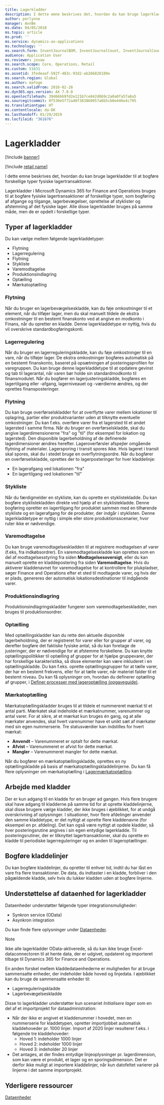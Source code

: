 ```yaml
---
title: Lagerkladder
description: I dette emne beskrives det, hvordan du kan bruge lagerkladder til at bogføre forskellige typer fysiske lagertransaktioner.
author: perlynne
manager: AnnBe
ms.date: 04/05/2018
ms.topic: article
ms.prod: ''
ms.service: dynamics-ax-applications
ms.technology: ''
ms.search.form: InventJournalBOM, InventJournalCount, InventJournalCountTag, InventJournalLossProfit, InventJournalMovement, InventJournalTransfer, WMSJournalTable
audience: Application User
ms.reviewer: josaw
ms.search.scope: Core, Operations, Retail
ms.custom: 51631
ms.assetid: 3fedeaaf-502f-483c-93d2-ab266828189e
ms.search.region: Global
ms.author: mafoge
ms.search.validFrom: 2016-02-28
ms.dyn365.ops.version: AX 7.0.0
ms.openlocfilehash: 39d66bb9fd2e121b7ce842d869c2a0a0fa5fa8a5
ms.sourcegitcommit: 0f530e5f72a40f383868957a6b5cb0e446e4c795
ms.translationtype: HT
ms.contentlocale: da-DK
ms.lasthandoff: 01/29/2019
ms.locfileid: "361676"
---
```

# <a name="inventory-journals"></a>Lagerkladder

[!include [banner](../includes/banner.md)]

[!include [retail name](../includes/retail-name.md)]

I dette emne beskrives det, hvordan du kan bruge lagerkladder til at bogføre forskellige typer fysiske lagertransaktioner.

Lagerkladder i Microsoft Dynamics 365 for Finance and Operations bruges til at bogføre fysiske lagertransaktioner af forskellige typer, som bogføring af afgange og tilgange, lagerbevægelser, oprettelse af styklister og afstemning af det fysiske lager. Alle disse lagerkladder bruges på samme måde, men de er opdelt i forskellige typer.

## <a name="types-of-inventory-journals"></a>Typer af lagerkladder
Du kan vælge mellem følgende lagerkladdetyper:

-   Flytning
-   Lagerregulering
-   Flytning
-   Stykliste
-   Varemodtagelse
-   Produktionsindlagring
-   Optælling
-   Mærkatoptælling

### <a name="movement"></a>Flytning

Når du bruger en lagerbevægelseskladde, kan du føje omkostninger til et element, når du tilføjer lager, men du skal manuelt tildele de ekstra omkostninger til en bestemt finanskonto ved at angive en modkonto i Finans, når du opretter en kladde. Denne lagerkladdetype er nyttig, hvis du vil overskrive standardbogføringskonti.

### <a name="inventory-adjustment"></a>Lagerregulering

Når du bruger en lagerreguleringskladde, kan du føje omkostninger til en vare, når du tilføjer lager. De ekstra omkostninger bogføres automatisk på en bestemt finanskonto, baseret på opsætningen af posteringsprofilen for varegruppen. Du kan bruge denne lagerkladdetype til at opdatere gevinst og tab til lagerantal, når varen bør holde sin standardmodkonto til finansmodulet. Når du bogfører en lagerjusteringskladde, bogføres en lagertilgang eller -afgang, lagerniveauet og -værdierne ændres, og der oprettes finansposteringer.

### <a name="transfer"></a>Flytning

Du kan bruge overførselskladder for at overflytte varer mellem lokationer til oplagring, partier eller produktvarianter uden at tilknytte eventuelle omkostninger. Du kan f.eks. overføre varer fra et lagersted til et andet lagersted i samme firma. Når du bruger en overførselskladde, skal du angive lagerdimensionerne "fra" og "til" (for eksempel for lokation og lagersted). Den disponible lagerbeholdning af de definerede lagerdimensioner ændres herefter. Lageroverførsler afspejler omgående flytning af materialer. Lagersporing i transit spores ikke. Hvis lageret i transit skal spores, skal du i stedet bruge en overflytningsordre. Når du bogfører en overførselskladde, oprettes der to lagerposteringer for hver kladdelinje:

-   En lagerafgang ved lokationen "fra"
-   En lagertilgang ved lokationen "til"

### <a name="bom"></a>Stykliste

Når du færdigmelder en stykliste, kan du oprette en styklistekladde. Du kan bogføre styklistekladden direkte ved hjælp af en styklistekladde. Denne bogføring opretter en lagertilgang for produktet sammen med en tilhørende stykliste og en lagerafgang for de produkter, der indgår i styklisten. Denne lagerkladdetype er nyttig i simple eller store produktionsscenarier, hvor ruter ikke er nødvendige.

### <a name="item-arrival"></a>Varemodtagelse

Du kan bruge varemodtagelseskladden til at registrere modtagelsen af varer (f.eks, fra indkøbsordrer). En varemodtagelseskladde kan oprettes som en del af modtagelsesstyring fra siden **Modtagelsesoversigt**, eller du kan manuelt oprette en kladdepostering fra siden **Varemodtagelse**. Hvis du aktiverer kladdenavnet for varemodtagelse for at kontrollere for plukpladser, søger Finance and Operations efter et sted til modtagede varer, og hvis der er plads, genereres der automatisk lokationsdestinationer til indgående varer.

### <a name="production-input"></a>Produktionsindlagring

Produktionsindlagringskladder fungerer som varemodtagelseskladder, men bruges til produktionsordrer.

### <a name="counting"></a>Optælling

Med optællingskladder kan du rette den aktuelle disponible lagerbeholdning, der er registreret for varer eller for grupper af varer, og derefter bogføre det faktiske fysiske antal, så du kan foretage de justeringer, der er nødvendige for at afstemme forskellene. Du kan knytte optællingspolitikker til optælling af grupper for at hjælpe gruppevarer, der har forskellige karakteristika, så disse elementer kan være inkluderet i en optællingskladde. Du kan f.eks. oprette optællingsgrupper for at tælle varer, der har en bestemt frekvens, eller for at tælle varer, når materiel falder til et bestemt niveau. Du kan få oplysninger om, hvordan du definerer optælling af grupper, i [Definer processer med lageroptælling (opgaveguide)](tasks/define-inventory-counting-processes.md).

### <a name="tag-counting"></a>Mærkatoptælling

Mærkatoptællingskladder bruges til at tildele et nummereret mærkat til et antal parti. Mærkatet skal indeholde et mærkatnummer, varenummer og antal varer. For at sikre, at et mærkat kun bruges én gang, og at alle mærkater anvendes, skal hvert varenummer have et unikt sæt af mærkater med sin egen nummerserie. Tre statusværdier kan indstilles for hvert mærkat:

-   **Anvendt** – Varenummeret er optalt for dette mærkat.
-   **Afvist** – Varenummeret er afvist for dette mærkat.
-   **Mangler** – Varenummeret mangler for dette mærkat.

Når du bogfører en mærkatoptællingskladde, oprettes en ny optællingskladde på basis af mærkatoptællingskladdelinjerne. Du kan få flere oplysninger om mærkatoptælling i [Lagermærkatoptælling](inventory-tag-counting.md).

## <a name="working-with-journals"></a>Arbejde med kladder
Der er kun adgang til en kladde for en bruger ad gangen. Hvis flere brugere skal have adgang til kladderne på samme tid for at oprette kladdelinjerne, skal disse brugere vælge kladder, der ikke bruges i øjeblikket, for at undgå overskrivning af oplysninger. I situationer, hvor flere afdelinger anvender den samme kladdetype, er det nyttigt at oprette flere kladdenavne (for eksempel en pr. afdeling). Det kan også være nyttigt at opdele kladder, så hver posteringsrutine angives i sin egen entydige lagerkladde. Til posteringsrutiner, der er tilknyttet lagertransaktioner, skal du oprette en kladde til periodiske lagerreguleringer og en anden til lageroptællinger.

## <a name="posting-journal-lines"></a>Bogføre kladdelinjer
Du kan bogføre kladdelinjer, du opretter til enhver tid, indtil du har låst en vare fra flere transaktioner. De data, du indtaster i en kladde, forbliver i den pågældende kladde, selv hvis du lukker kladden uden at bogføre linjerne.

## <a name="data-entity-support-for-inventory-journals"></a>Understøttelse af dataenhed for lagerkladder

Dataenheder understøtter følgende typer integrationsmuligheder:
-    Synkron service (OData)
-  Asynkron integration

Du kan finde flere oplysninger under [Dataenheder](../../dev-itpro/data-entities/data-entities.md).

> [!NOTE]
> Ikke alle lagerkladder OData-aktiverede, så du kan ikke bruge Excel-dataconnectoren til at hente data, der er udgivet, opdateret og importeret tilbage til Dynamics 365 for Finance and Operations. 

En anden forskel mellem kladdedataenhederne er muligheden for at bruge sammensatte enheder, der indeholder både hoved og linjedata. I øjeblikket kan du bruge de sammensatte enheder til:
-   Lagerreguleringskladde
-   Lagerbevægelseskladde

Disse to lagerkladder understøtter kun scenariet *Initialisere lager* som en del af et importprojekt for dataadministration:
-  Når der ikke er angivet et kladdenummer i hovedet, men en nummerserie for kladdetypen, opretter importjobbet automatisk kladdehoveder pr. 1000 linjer. Import af 2020 linjer resulterer f.eks. i følgende tre kladdehoveder:
    -  Hoved 1: indeholder 1000 linjer
    -  Hoved 2: indeholder 1000 linjer
    -  Hoved 3: indeholder 20 linjer
-  Det antages, at der findes entydige linjeoplysninger pr. lagerdimension, som kan være et produkt, et lager og en sporingsdimension. Det er derfor ikke muligt at importere kladdelinjer, når kun datofeltet varierer på linjerne i det samme importprojekt.

## <a name="additional-resources"></a>Yderligere ressourcer

[Dataenheder](../../dev-itpro/data-entities/data-entities.md)
